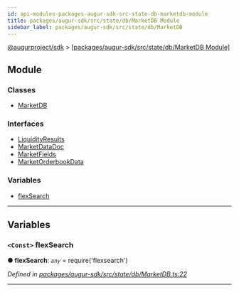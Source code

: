 ```yaml
---
id: api-modules-packages-augur-sdk-src-state-db-marketdb-module
title: packages/augur-sdk/src/state/db/MarketDB Module
sidebar_label: packages/augur-sdk/src/state/db/MarketDB
---
```


[@augurproject/sdk](api-readme.md) > [[packages/augur-sdk/src/state/db/MarketDB Module]](api-modules-packages-augur-sdk-src-state-db-marketdb-module.md)

## Module

### Classes

* [MarketDB](api-classes-packages-augur-sdk-src-state-db-marketdb-marketdb.md)

### Interfaces

* [LiquidityResults](api-interfaces-packages-augur-sdk-src-state-db-marketdb-liquidityresults.md)
* [MarketDataDoc](api-interfaces-packages-augur-sdk-src-state-db-marketdb-marketdatadoc.md)
* [MarketFields](api-interfaces-packages-augur-sdk-src-state-db-marketdb-marketfields.md)
* [MarketOrderbookData](api-interfaces-packages-augur-sdk-src-state-db-marketdb-marketorderbookdata.md)

### Variables

* [flexSearch](api-modules-packages-augur-sdk-src-state-db-marketdb-module.md#flexsearch)

---

## Variables

<a id="flexsearch"></a>

### `<Const>` flexSearch

**● flexSearch**: *`any`* =  require('flexsearch')

*Defined in [packages/augur-sdk/src/state/db/MarketDB.ts:22](https://github.com/AugurProject/augur/blob/0ea8996003/packages/augur-sdk/src/state/db/MarketDB.ts#L22)*

___

